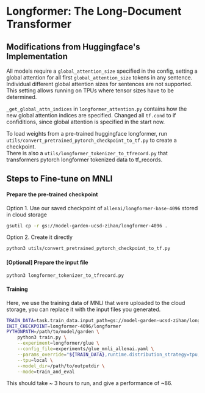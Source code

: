 # Longformer: The Long-Document Transformer

## Modifications from Huggingface's Implementation
All models require a `global_attention_size` specified in the config, 
setting a global attention for all first `global_attention_size` tokens in any sentence. 
Individual different global attention sizes for sentences are not supported.
This setting allows running on TPUs where tensor sizes have to be determined.

`_get_global_attn_indices` in `longformer_attention.py` contains how the new global attention indices are specified.
Changed all `tf.cond` to if confiditions, since global attention is specified in the start now.

To load weights from a pre-trained huggingface longformer, run `utils/convert_pretrained_pytorch_checkpoint_to_tf.py` 
to create a checkpoint.  
There is also a `utils/longformer_tokenizer_to_tfrecord.py` that transformers pytorch longformer tokenized data to tf_records.

## Steps to Fine-tune on MNLI
#### Prepare the pre-trained checkpoint
Option 1. Use our saved checkpoint of `allenai/longformer-base-4096` stored in cloud storage
```bash
gsutil cp -r gs://model-garden-ucsd-zihan/longformer-4096 .
```
Option 2. Create it directly
```bash
python3 utils/convert_pretrained_pytorch_checkpoint_to_tf.py
```
#### [Optional] Prepare the input file
```bash
python3 longformer_tokenizer_to_tfrecord.py
```
#### Training
Here, we use the training data of MNLI that were uploaded to the cloud storage, you can replace it with the input files you generated.
```bash
TRAIN_DATA=task.train_data.input_path=gs://model-garden-ucsd-zihan/longformer_allenai_mnli_train.tf_record,task.validation_data.input_path=gs://model-garden-ucsd-zihan/longformer_allenai_mnli_eval.tf_record
INIT_CHECKPOINT=longformer-4096/longformer
PYTHONPATH=/path/to/model/garden \
    python3 train.py \
    --experiment=longformer/glue \
    --config_file=experiments/glue_mnli_allenai.yaml \
    --params_override="${TRAIN_DATA},runtime.distribution_strategy=tpu,task.init_checkpoint=${INIT_CHECKPOINT}" \
    --tpu=local \
    --model_dir=/path/to/outputdir \
    --mode=train_and_eval 
```
This should take ~ 3 hours to run, and give a performance of ~86.